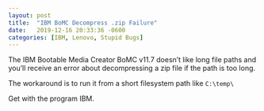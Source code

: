 ```yaml
---
layout: post
title:  "IBM BoMC Decompress .zip Failure"
date:   2019-12-16 20:33:36 -0600
categories: [IBM, Lenovo, Stupid Bugs]
---
```

The IBM Bootable Media Creator BoMC v11.7 doesn’t like long file paths and you’ll receive an error about decompressing a zip file if the path is too long.

The workaround is to run it from a short filesystem path like `C:\temp\`

Get with the program IBM.